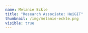 ```yaml
---
name: Melanie Eckle
title: "Research Associate: HeiGIT"
thumbnail: /img/melanie-eckle.png
visible: true
---
```

